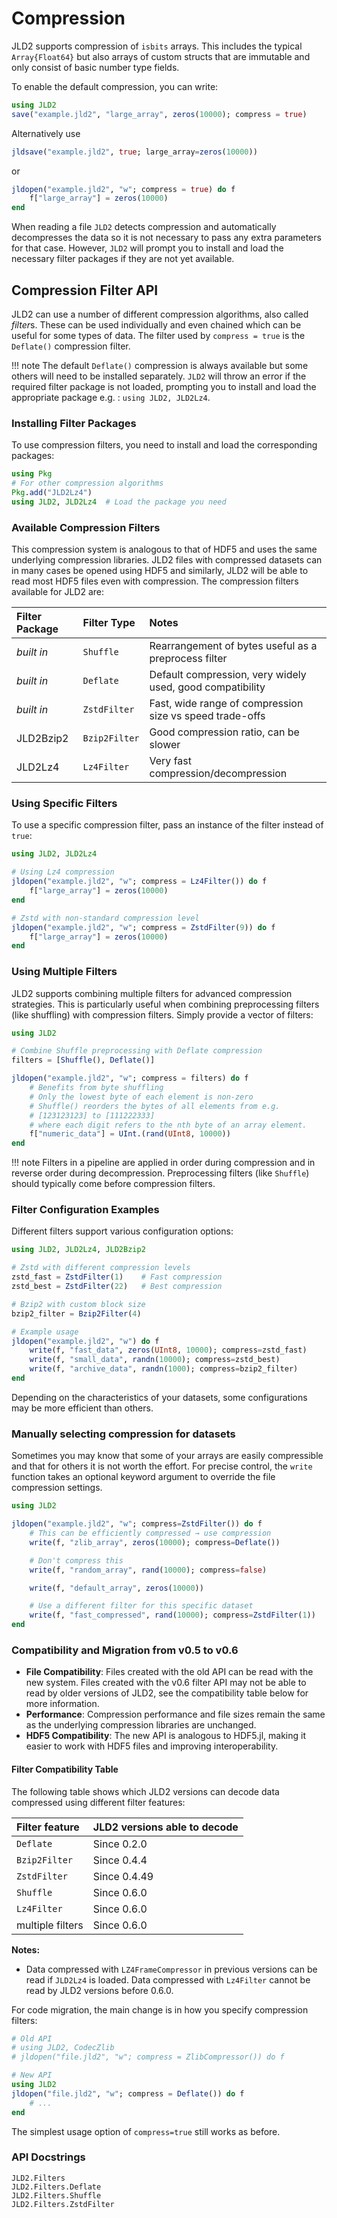 # Compression

JLD2 supports compression of `isbits` arrays. This includes the typical `Array{Float64}`
but also arrays of custom structs that are immutable and only consist of basic number
type fields.

To enable the default compression, you can write:
```julia
using JLD2
save("example.jld2", "large_array", zeros(10000); compress = true)
```
Alternatively use
```julia
jldsave("example.jld2", true; large_array=zeros(10000))
```
or
```julia
jldopen("example.jld2", "w"; compress = true) do f
    f["large_array"] = zeros(10000)
end
```

When reading a file `JLD2` detects compression and automatically decompresses the data
so it is not necessary to pass any extra parameters for that case.
However, `JLD2` will prompt you to install and load the necessary filter packages if they are
not yet available.

## Compression Filter API

JLD2 can use a number of different compression algorithms, also called *filter*s.
These can be used individually and even chained which can be useful for some types of data.
The filter used by `compress = true` is the `Deflate()` compression filter.

!!! note
    The default `Deflate()` compression is always available but some others will need to be
    installed separately.
    `JLD2` will throw an error if the required filter package is not loaded, prompting
    you to install and load the appropriate package e.g. : `using JLD2, JLD2Lz4`.

### Installing Filter Packages

To use compression filters, you need to install and load the corresponding packages:

```julia
using Pkg
# For other compression algorithms
Pkg.add("JLD2Lz4")
using JLD2, JLD2Lz4  # Load the package you need
```

### Available Compression Filters

This compression system is analogous to that of HDF5 and uses the same underlying compression
libraries. JLD2 files with compressed datasets can in many cases be opened using HDF5 and
similarly, JLD2 will be able to read most HDF5 files even with compression.
The compression filters available for JLD2 are:

| Filter Package | Filter Type       | Notes                                                        |
|:---------------|:------------------|:-------------------------------------------------------------|
| *built in*     | `Shuffle`         | Rearrangement of bytes useful as a preprocess filter         |
| *built in*     | `Deflate`         | Default compression, very widely used, good compatibility    |
| *built in*     | `ZstdFilter`      | Fast, wide range of compression size vs speed trade-offs     |
| JLD2Bzip2      | `Bzip2Filter`     | Good compression ratio, can be slower                        |
| JLD2Lz4        | `Lz4Filter`       | Very fast compression/decompression                          |

### Using Specific Filters

To use a specific compression filter, pass an instance of the filter instead of `true`:

```julia
using JLD2, JLD2Lz4

# Using Lz4 compression
jldopen("example.jld2", "w"; compress = Lz4Filter()) do f
    f["large_array"] = zeros(10000)
end

# Zstd with non-standard compression level
jldopen("example.jld2", "w"; compress = ZstdFilter(9)) do f
    f["large_array"] = zeros(10000)
end
```


### Using Multiple Filters

JLD2 supports combining multiple filters for advanced compression strategies.
This is particularly useful when combining preprocessing filters (like shuffling) with
compression filters. Simply provide a vector of filters:

```julia
using JLD2

# Combine Shuffle preprocessing with Deflate compression
filters = [Shuffle(), Deflate()]

jldopen("example.jld2", "w"; compress = filters) do f
    # Benefits from byte shuffling
    # Only the lowest byte of each element is non-zero
    # Shuffle() reorders the bytes of all elements from e.g.
    # [123123123] to [111222333]
    # where each digit refers to the nth byte of an array element.
    f["numeric_data"] = UInt.(rand(UInt8, 10000))
end
```

!!! note
    Filters in a pipeline are applied in order during compression and in reverse
    order during decompression. Preprocessing filters (like `Shuffle`)
    should typically come before compression filters.


### Filter Configuration Examples

Different filters support various configuration options:

```julia
using JLD2, JLD2Lz4, JLD2Bzip2

# Zstd with different compression levels
zstd_fast = ZstdFilter(1)    # Fast compression
zstd_best = ZstdFilter(22)   # Best compression

# Bzip2 with custom block size
bzip2_filter = Bzip2Filter(4)

# Example usage
jldopen("example.jld2", "w") do f
    write(f, "fast_data", zeros(UInt8, 10000); compress=zstd_fast)
    write(f, "small_data", randn(10000); compress=zstd_best)
    write(f, "archive_data", randn(1000); compress=bzip2_filter)
end
```

Depending on the characteristics of your datasets, some configurations may be more efficient
than others.

### Manually selecting compression for datasets

Sometimes you may know that some of your arrays are easily compressible and
that for others it is not worth the effort. For precise control, the
`write` function takes an optional keyword argument to override the file compression
settings.

```julia
using JLD2

jldopen("example.jld2", "w"; compress=ZstdFilter()) do f
    # This can be efficiently compressed → use compression
    write(f, "zlib_array", zeros(10000); compress=Deflate())

    # Don't compress this
    write(f, "random_array", rand(10000); compress=false)

    write(f, "default_array", zeros(10000))

    # Use a different filter for this specific dataset
    write(f, "fast_compressed", rand(10000); compress=ZstdFilter(1))
end
```

### Compatibility and Migration from v0.5 to v0.6

- **File Compatibility**: Files created with the old API can be read with the new system.
  Files created with the v0.6 filter API may not be able to read by older versions of JLD2, see the compatibility table below for more information.
- **Performance**: Compression performance and file sizes remain the same as the
  underlying compression libraries are unchanged.
- **HDF5 Compatibility**: The new API is analogous to HDF5.jl, making it easier to
  work with HDF5 files and improving interoperability.

#### Filter Compatibility Table

The following table shows which JLD2 versions can decode data compressed using different filter features:

| Filter feature | JLD2 versions able to decode |
|:------------|:---------------|
| `Deflate` | Since 0.2.0|
| `Bzip2Filter` | Since 0.4.4|
| `ZstdFilter` | Since 0.4.49|
| `Shuffle` | Since 0.6.0 |
| `Lz4Filter` | Since 0.6.0 |
| multiple filters | Since 0.6.0 |

**Notes:**
- Data compressed with `LZ4FrameCompressor` in previous versions
can be read if `JLD2Lz4` is loaded.
Data compressed with `Lz4Filter` cannot be read by JLD2 versions before 0.6.0.

For code migration, the main change is in how you specify compression filters:

```julia
# Old API
# using JLD2, CodecZlib
# jldopen("file.jld2", "w"; compress = ZlibCompressor()) do f

# New API
using JLD2
jldopen("file.jld2", "w"; compress = Deflate()) do f
    # ...
end
```

The simplest usage option of `compress=true` still works as before.


### API Docstrings

```@docs
JLD2.Filters
JLD2.Filters.Deflate
JLD2.Filters.Shuffle
JLD2.Filters.ZstdFilter
```

